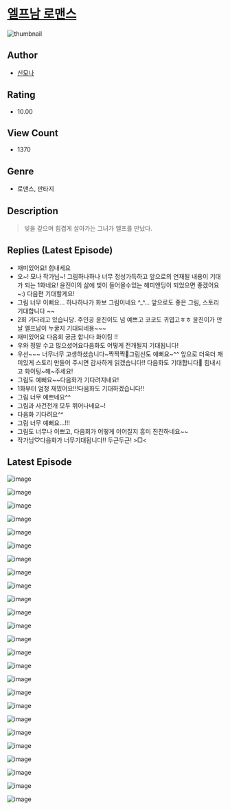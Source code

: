 # [엘프남 로맨스](https://comic.naver.com/challenge/list?titleId=810073)
![thumbnail](https://image-comic.pstatic.net/user_contents_data/challenge_comic/2023/05/24/366783/upload_3546645425315984486_480x623.jpeg)

## Author
- [신모나](https://comic.naver.com/artistTitle?id=366783)

## Rating
- 10.00

## View Count
- 1370

## Genre
- 로맨스, 판타지

## Description
> 빚을 갚으며 힘겹게 살아가는 그녀가 엘프를 만났다.

## Replies (Latest Episode)
- 재미있어요! 힘내세요
- 오~! 모나 작가님~! 그림하나하나 너무 정성가득하고 앞으로의 연재될 내용이 기대가 되는 1화네요! 윤진이의 삶에 빛이 들어올수있는 해피앤딩이 되었으면 좋겠어요~:) 다음편 기대할게요!
- 그림 너무 이뻐요... 하나하나가 화보 그림이네요 ^_^... 앞으로도 좋은 그림, 스토리 기대합니다 ~~
- 2회 기다리고 있습니당. 주인공 윤진이도 넘 예쁘고 코코도 귀엽고ㅎㅎ 윤진이가 만날 엘프남이 누굴지 기대되네용~~~
- 재미있어요 다음회 궁금 합니다 화이팅 !!
- 우와 정말 수고 많으셨어요다음화도 어떻게 전개될지 기대됩니다!
- 우선~~~ 너무너무 고생하셨습니다~짝짝짝🤣그림선도 예뻐요~^^ 앞으로 더욱더 재미있게 스토리 만들어 주시면 감사하게 읽겠습니다!! 다음화도 기대합니다🥰 힘내시고 화이팅~해~주세요!
- 그림도 예뻐요~~다음화가 기다려지네요!
- 1화부터 엄청 재밌어요!!!다음화도 기대하겠습니다!!
- 그림 너무 예쁘네요^^
- 그림과 사건전개 모두 뛰어나네요~!
- 다음화 기다려요^^
- 그림 너무 예뻐요...!!!
- 그림도 너무나 이쁘고, 다음회가 어떻게 이어질지 흥미 진진하네요~~
- 작가님♡다음화가 너무기대됩니다!! 두근두근! >□<

## Latest Episode
![image](https://image-comic.pstatic.net/user_contents_data/challenge_comic/2023/05/23/366783/upload_3545235842855418166.jpeg)

![image](https://image-comic.pstatic.net/user_contents_data/challenge_comic/2023/05/23/366783/upload_3760565488643553336.jpeg)

![image](https://image-comic.pstatic.net/user_contents_data/challenge_comic/2023/05/23/366783/upload_7003156133640157494.jpeg)

![image](https://image-comic.pstatic.net/user_contents_data/challenge_comic/2023/05/23/366783/upload_7003437386100586802.jpeg)

![image](https://image-comic.pstatic.net/user_contents_data/challenge_comic/2023/05/23/366783/upload_3762585102525281333.jpeg)

![image](https://image-comic.pstatic.net/user_contents_data/challenge_comic/2023/05/23/366783/upload_3991938812718757170.jpeg)

![image](https://image-comic.pstatic.net/user_contents_data/challenge_comic/2023/05/23/366783/upload_3847820347616618041.jpeg)

![image](https://image-comic.pstatic.net/user_contents_data/challenge_comic/2023/05/23/366783/upload_7306305778743654198.jpeg)

![image](https://image-comic.pstatic.net/user_contents_data/challenge_comic/2023/05/23/366783/upload_3919593361386070371.jpeg)

![image](https://image-comic.pstatic.net/user_contents_data/challenge_comic/2023/05/23/366783/upload_3546693778107936824.jpeg)

![image](https://image-comic.pstatic.net/user_contents_data/challenge_comic/2023/05/23/366783/upload_7077518304066561329.jpeg)

![image](https://image-comic.pstatic.net/user_contents_data/challenge_comic/2023/05/23/366783/upload_3558748820138571061.jpeg)

![image](https://image-comic.pstatic.net/user_contents_data/challenge_comic/2023/05/23/366783/upload_3688839732251604273.jpeg)

![image](https://image-comic.pstatic.net/user_contents_data/challenge_comic/2023/05/23/366783/upload_7306358538236027238.jpeg)

![image](https://image-comic.pstatic.net/user_contents_data/challenge_comic/2023/05/23/366783/upload_7233115499603190328.jpeg)

![image](https://image-comic.pstatic.net/user_contents_data/challenge_comic/2023/05/23/366783/upload_3918470755699471970.jpeg)

![image](https://image-comic.pstatic.net/user_contents_data/challenge_comic/2023/05/23/366783/upload_3762532330936350260.jpeg)

![image](https://image-comic.pstatic.net/user_contents_data/challenge_comic/2023/05/23/366783/upload_3976731484578132020.jpeg)

![image](https://image-comic.pstatic.net/user_contents_data/challenge_comic/2023/05/23/366783/upload_4062867222072276274.jpeg)

![image](https://image-comic.pstatic.net/user_contents_data/challenge_comic/2023/05/23/366783/upload_7005459589780287798.jpeg)

![image](https://image-comic.pstatic.net/user_contents_data/challenge_comic/2023/05/23/366783/upload_3990811839207649336.jpeg)

![image](https://image-comic.pstatic.net/user_contents_data/challenge_comic/2023/05/23/366783/upload_7292228508098650933.jpeg)

![image](https://image-comic.pstatic.net/user_contents_data/challenge_comic/2023/05/23/366783/upload_7363448497598129712.jpeg)

![image](https://image-comic.pstatic.net/user_contents_data/challenge_comic/2023/05/23/366783/upload_7365978272795537974.jpeg)

![image](https://image-comic.pstatic.net/user_contents_data/challenge_comic/2023/05/23/366783/upload_7365696780591446329.jpeg)
